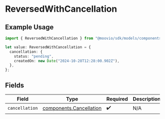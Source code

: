 # ReversedWithCancellation

## Example Usage

```typescript
import { ReversedWithCancellation } from "@moovio/sdk/models/components";

let value: ReversedWithCancellation = {
  cancellation: {
    status: "pending",
    createdOn: new Date("2024-10-28T12:28:00.902Z"),
  },
};
```

## Fields

| Field                                                              | Type                                                               | Required                                                           | Description                                                        |
| ------------------------------------------------------------------ | ------------------------------------------------------------------ | ------------------------------------------------------------------ | ------------------------------------------------------------------ |
| `cancellation`                                                     | [components.Cancellation](../../models/components/cancellation.md) | :heavy_check_mark:                                                 | N/A                                                                |